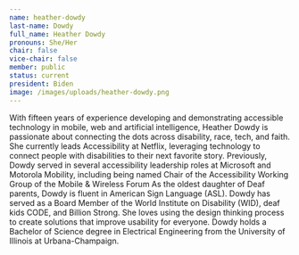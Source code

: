 ```yaml
---
name: heather-dowdy
last-name: Dowdy
full_name: Heather Dowdy
pronouns: She/Her
chair: false
vice-chair: false
member: public
status: current
president: Biden
image: /images/uploads/heather-dowdy.png
---
```

With fifteen years of experience developing and demonstrating accessible technology in mobile, web and artificial intelligence, Heather Dowdy is passionate about connecting the dots across disability, race, tech, and faith. She currently leads Accessibility at Netflix, leveraging technology to connect people with disabilities to their next favorite story.  Previously, Dowdy served in several accessibility leadership roles at Microsoft and Motorola Mobility, including being named Chair of the Accessibility Working Group of the Mobile & Wireless Forum As the oldest daughter of Deaf parents, Dowdy is fluent in American Sign Language (ASL).  Dowdy has served as a Board Member of the World Institute on Disability (WID), deaf kids CODE, and Billion Strong.  She loves using the design thinking process to create solutions that improve usability for everyone.  Dowdy holds a Bachelor of Science degree in Electrical Engineering from the University of Illinois at Urbana-Champaign.
